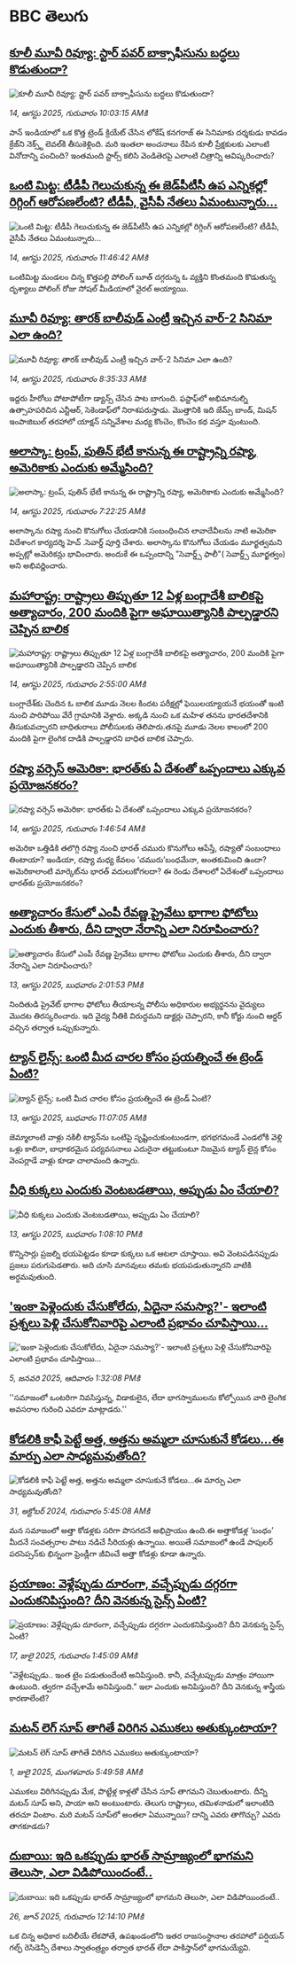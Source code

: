 # BBC తెలుగు## [కూలీ మూవీ రివ్యూ: స్టార్ పవర్ బాక్సాఫీసును బద్ధలు కొడుతుందా?](https://www.bbc.com/telugu/articles/c70xj65x12do?at_medium=RSS&at_campaign=rss?at_campaign=githubrss)![కూలీ మూవీ రివ్యూ: స్టార్ పవర్ బాక్సాఫీసును బద్ధలు కొడుతుందా?](https://ichef.bbci.co.uk/ace/ws/240/cpsprodpb/416c/live/7e2c6f40-78f4-11f0-b269-4d857ea3c116.jpg)_14, ఆగస్టు 2025, గురువారం 10:03:15 AMకి_పాన్ ఇండియాలో ఒక కొత్త ట్రెండ్ క్రియేట్ చేసిన లోకేష్ కనగరాజ్ ఈ సినిమాకు దర్శకుడు కావడం క్రేజ్‌ని నెక్స్ట్ లెవల్‌కి తీసుకెళ్లింది. మరి ఇంతలా అంచనాలు రేపిన కూలీ ప్రేక్షకులకు ఎలాంటి వినోదాన్ని పంచింది? ఇంతమంది స్టార్స్ కలిసి వెండితెరపై ఎలాంటి చిత్రాన్ని ఆవిష్కరించారు?## [ఒంటి మిట్ట: టీడీపీ గెలుచుకున్న ఈ జెడ్‌పీటీసీ ఉప ఎన్నికల్లో రిగ్గింగ్ ఆరోపణలేంటి? టీడీపీ, వైసీపీ నేతలు  ఏమంటున్నారు...](https://www.bbc.com/telugu/articles/cjr10nv5d3po?at_medium=RSS&at_campaign=rss?at_campaign=githubrss)![ఒంటి మిట్ట: టీడీపీ గెలుచుకున్న ఈ జెడ్‌పీటీసీ ఉప ఎన్నికల్లో రిగ్గింగ్ ఆరోపణలేంటి? టీడీపీ, వైసీపీ నేతలు  ఏమంటున్నారు...](https://ichef.bbci.co.uk/ace/ws/240/cpsprodpb/3775/live/16a13340-78f1-11f0-a975-cb151ca452f4.jpg)_14, ఆగస్టు 2025, గురువారం 11:46:42 AMకి_ఒంటిమిట్ట మండలం చిన్న కొత్తపల్లి పోలింగ్ బూత్ దగ్గరున్న ఓ వ్యక్తిని కొంతమంది కొడుతున్న దృశ్యాలు పోలింగ్ రోజు  సోషల్ మీడియాలో వైరల్ అయ్యాయి.## [మూవీ రివ్యూ:  తారక్ బాలీవుడ్ ఎంట్రీ ఇచ్చిన వార్-2 సినిమా ఎలా ఉంది? ](https://www.bbc.com/telugu/articles/cx2qne8njdzo?at_medium=RSS&at_campaign=rss?at_campaign=githubrss)![మూవీ రివ్యూ:  తారక్ బాలీవుడ్ ఎంట్రీ ఇచ్చిన వార్-2 సినిమా ఎలా ఉంది? ](https://ichef.bbci.co.uk/ace/ws/240/cpsprodpb/2d82/live/3d6e9b10-78e8-11f0-ad5e-d7ef7e9f4dda.jpg)_14, ఆగస్టు 2025, గురువారం 8:35:33 AMకి_ఇద్ద‌రు హీరోలు పోటాపోటీగా డ్యాన్స్ చేసిన పాట బాగుంది. ఫ‌స్టాఫ్‌లో అభిమానుల్ని ఉత్సాహ‌ప‌రిచిన ఎన్టీఆర్‌, సెకెండాఫ్‌లో నిరాశ‌ప‌రుస్తాడు. మొత్తానికి ఇది జేమ్స్ బాండ్‌, మిష‌న్ ఇంపాజిబుల్ త‌ర‌హాలో యాక్ష‌న్ స‌న్నివేశాల‌ మధ్య కొంచెం, కొంచెం  క‌థ వ‌స్తూ వుంటుంది.## [అలాస్కా: ట్రంప్, పుతిన్ భేటీ కానున్న ఈ రాష్ట్రాన్ని రష్యా, అమెరికాకు ఎందుకు అమ్మేసింది? ](https://www.bbc.com/telugu/articles/c7410elnzz8o?at_medium=RSS&at_campaign=rss?at_campaign=githubrss)![అలాస్కా: ట్రంప్, పుతిన్ భేటీ కానున్న ఈ రాష్ట్రాన్ని రష్యా, అమెరికాకు ఎందుకు అమ్మేసింది? ](https://ichef.bbci.co.uk/ace/ws/240/cpsprodpb/a863/live/a81e5b50-78b9-11f0-a975-cb151ca452f4.jpg)_14, ఆగస్టు 2025, గురువారం 7:22:25 AMకి_అలాస్కాను రష్యా నుంచి  కొనుగోలు చేయడానికి  సంబంధించిన లావాదేవీలను నాటి అమెరికా విదేశాంగ కార్యదర్శి హెచ్ .సెవార్డ్ పూర్తి చేశారు.  అలాస్కాను కొనుగోలు చేయడం మూర్ఖత్వమని అప్పట్లో అమెరికన్లు భావించారు. అందుకే ఈ ఒప్పందాన్ని "సెవార్డ్స్ ఫాలీ"( సెవార్డ్స్ మూర్ఖత్వం) అని అభివర్ణించారు.## [మహారాష్ట్ర: రాష్ట్రాలు తిప్పుతూ 12 ఏళ్ల బంగ్లాదేశీ బాలికపై అత్యాచారం, 200 మందికి పైగా అఘాయిత్యానికి పాల్పడ్డారని చెప్పిన  బాలిక ](https://www.bbc.com/telugu/articles/ckgyewrey9xo?at_medium=RSS&at_campaign=rss?at_campaign=githubrss)![మహారాష్ట్ర: రాష్ట్రాలు తిప్పుతూ 12 ఏళ్ల బంగ్లాదేశీ బాలికపై అత్యాచారం, 200 మందికి పైగా అఘాయిత్యానికి పాల్పడ్డారని చెప్పిన  బాలిక ](https://ichef.bbci.co.uk/ace/ws/240/cpsprodpb/fa51/live/e8d8ffd0-7844-11f0-a975-cb151ca452f4.jpg)_14, ఆగస్టు 2025, గురువారం 2:55:00 AMకి_బంగ్లాదేశ్‌కు చెందిన ఓ బాలిక  మూడు నెలల కిందట పరీక్షల్లో ఫెయిలయ్యాయనే భయంతో ఇంటి నుంచి పారిపోయి వేరే గ్రామానికి వెళ్లారు. అక్కడి నుంచి ఒక మహిళ తనను భారతదేశానికి తీసుకువచ్చారని బాధితురాలు పోలీసులకు తెలిపారు.తనపై మూడు నెలల కాలంలో 200 మందికి పైగా లైంగిక దాడికి పాల్పడ్డారని బాధిత బాలిక చెప్పారు.## [రష్యా వర్సెస్ అమెరికా: భారత్‌కు ఏ దేశంతో ఒప్పందాలు ఎక్కువ ప్రయోజనకరం?](https://www.bbc.com/telugu/articles/c0ql7j08wd1o?at_medium=RSS&at_campaign=rss?at_campaign=githubrss)![రష్యా వర్సెస్ అమెరికా: భారత్‌కు ఏ దేశంతో ఒప్పందాలు ఎక్కువ ప్రయోజనకరం?](https://ichef.bbci.co.uk/ace/ws/240/cpsprodpb/5e29/live/cbaa3b10-7860-11f0-a975-cb151ca452f4.png)_14, ఆగస్టు 2025, గురువారం 1:46:54 AMకి_అమెరికా ఒత్తిడికి తలొగ్గి రష్యా నుంచి భారత్ చమురు కొనుగోలు ఆపేస్తే, రష్యాతో సంబంధాలు తింటాయా? ఇండియా, రష్యా మధ్య కేవలం ‘చమురు’బంధమేనా, అంతకుమించి ఉందా? అమెరికాలాంటి మార్కెట్‌ను భారత్ వదులుకోగలదా? ఈ రెండు దేశాలలో ఏదేశంతో ఒప్పందాలు భారత్‌కు ప్రయోజనకరం?## [అత్యాచారం కేసులో ఎంపీ రేవణ్ణ ప్రైవేటు భాగాల ఫోటోలు ఎందుకు తీశారు, దీని ద్వారా నేరాన్ని ఎలా నిరూపించారు? ](https://www.bbc.com/telugu/articles/cwypn4947e5o?at_medium=RSS&at_campaign=rss?at_campaign=githubrss)![అత్యాచారం కేసులో ఎంపీ రేవణ్ణ ప్రైవేటు భాగాల ఫోటోలు ఎందుకు తీశారు, దీని ద్వారా నేరాన్ని ఎలా నిరూపించారు? ](https://ichef.bbci.co.uk/ace/standard/240/cpsprodpb/cebe/live/1bc84fa0-784e-11f0-8071-1788c7e8ae0e.jpg)_13, ఆగస్టు 2025, బుధవారం 2:01:53 PMకి_నిందితుడి ప్రైవేట్ భాగాల ఫోటోలు తీయాలన్న పోలీసు అధికారుల అభ్యర్థనను వైద్యులు మొదట తిరస్కరించారు. ఇది వైద్య నీతికి విరుద్ధమని డాక్టర్లు చెప్పారని, కానీ కోర్టు నుంచి ఆర్డర్ వచ్చిన తర్వాత ఒప్పుకున్నారు.## [ట్యాన్ లైన్స్: ఒంటి మీద చారల కోసం ప్రయత్నించే ఈ ట్రెండ్‌ ఏంటి?](https://www.bbc.com/telugu/articles/c30zmjnn7m0o?at_medium=RSS&at_campaign=rss?at_campaign=githubrss)![ట్యాన్ లైన్స్: ఒంటి మీద చారల కోసం ప్రయత్నించే ఈ ట్రెండ్‌ ఏంటి?](https://ichef.bbci.co.uk/ace/ws/240/cpsprodpb/a28a/live/058dbc20-7835-11f0-8d9f-754b4019943a.jpg)_13, ఆగస్టు 2025, బుధవారం 11:07:05 AMకి_జెమ్మాలాంటి వాళ్లు నకిలీ ట్యాన్‌ను ఒంటిపై సృష్టించుకుంటుండగా, భగభగమండే ఎండలోకి వెళ్లి ఒళ్లు కాలినా, బాధాకరమైన పర్యవసనాలు ఎదురైనా తట్టుకుంటూ నిజమైన ట్యాన్ లైన్ల కోసం వెంపర్లాడే వాళ్లు కూడా చాలామంది ఉన్నారు.## [వీధి కుక్కలు ఎందుకు వెంటబడతాయి,    అప్పుడు ఏం చేయాలి?](https://www.bbc.com/telugu/articles/cp8zwxl3jyro?at_medium=RSS&at_campaign=rss?at_campaign=githubrss)![వీధి కుక్కలు ఎందుకు వెంటబడతాయి,    అప్పుడు ఏం చేయాలి?](https://ichef.bbci.co.uk/ace/ws/240/cpsprodpb/81ea/live/e7daed90-7840-11f0-a975-cb151ca452f4.jpg)_13, ఆగస్టు 2025, బుధవారం 1:08:10 PMకి_కొన్నిసార్లు ప్రజల్ని భయపెట్టడం కూడా కుక్కలు ఒక ఆటలా చూస్తాయి. అవి వెంటపడినప్పుడు ప్రజలు పరుగుపెడతారు. అది చూసి మానవులు తమకు భయపడుతున్నారని వాటికి అర్ధమవుతుంది.## ['ఇంకా పెళ్లెందుకు చేసుకోలేదు, ఏదైనా సమస్యా?'- ఇలాంటి ప్రశ్నలు పెళ్లి చేసుకోనివారిపై ఎలాంటి ప్రభావం చూపిస్తాయి... ](https://www.bbc.com/telugu/articles/cgq1w3lz7yyo?at_medium=RSS&at_campaign=rss?at_campaign=githubrss)!['ఇంకా పెళ్లెందుకు చేసుకోలేదు, ఏదైనా సమస్యా?'- ఇలాంటి ప్రశ్నలు పెళ్లి చేసుకోనివారిపై ఎలాంటి ప్రభావం చూపిస్తాయి... ](https://ichef.bbci.co.uk/ace/ws/240/cpsprodpb/f6de/live/72c94a60-cb3e-11ef-87df-d575b9a434a4.jpg)_5, జనవరి 2025, ఆదివారం 1:32:08 PMకి_''సమాజంలో ఒంటరిగా నివసిస్తున్న, విడాకులైన, లేదా భాగస్వాములను కోల్పోయిన వారి లైంగిక అవసరాల గురించి ఎవరూ మాట్లాడరు.''## [కోడలికి కాఫీ పెట్టే అత్త, అత్తను అమ్మలా చూసుకునే కోడలు...ఈ మార్పు ఎలా సాధ్యమవుతోంది?](https://www.bbc.com/telugu/articles/c1l41zl8el2o?at_medium=RSS&at_campaign=rss?at_campaign=githubrss)![కోడలికి కాఫీ పెట్టే అత్త, అత్తను అమ్మలా చూసుకునే కోడలు...ఈ మార్పు ఎలా సాధ్యమవుతోంది?](https://ichef.bbci.co.uk/ace/ws/240/cpsprodpb/2b61/live/9176a6d0-8b0e-11ef-a81b-b1eda9741da3.jpg)_31, అక్టోబర్ 2024, గురువారం 5:45:08 AMకి_మన సమాజంలో అత్తా కోడళ్లకు సరిగా పొసగదనే అభిప్రాయం ఉంది.ఈ అత్తాకోడళ్ల ‘బంధం’ మీదనే సంవత్సరాల పాటు నడిచే సీరియళ్లు ఉన్నాయి. అయితే సమాజంలో ఉండే పాపులర్ పరసెప్సన్‌కు భిన్నంగా ఫ్రెండ్లీగా జీవించే అత్తా కోడళ్లు కూడా ఉన్నారు.## [ప్రయాణం: వెళ్లేప్పుడు దూరంగా, వచ్చేప్పుడు దగ్గరగా ఎందుకనిపిస్తుంది? దీని వెనకున్న సైన్స్ ఏంటి?](https://www.bbc.com/telugu/articles/c0l4y727n1jo?at_medium=RSS&at_campaign=rss?at_campaign=githubrss)![ప్రయాణం: వెళ్లేప్పుడు దూరంగా, వచ్చేప్పుడు దగ్గరగా ఎందుకనిపిస్తుంది? దీని వెనకున్న సైన్స్ ఏంటి?](https://ichef.bbci.co.uk/ace/ws/240/cpsprodpb/054c/live/6957c010-62b0-11f0-8e78-11023c48a856.png)_17, జులై 2025, గురువారం 1:45:09 AMకి_"వెళ్లేటప్పుడు.. ఇంత టైం పడుతుందేంటి అనిపిస్తుంది. కానీ, వచ్చేటప్పుడు మాత్రం హాయిగా ఉంటుంది. త్వరగా వచ్చేశామే అనిపిస్తుంది." ఇలా ఎందుకు అనిపిస్తుంది? దీని వెనకున్న శాస్త్రీయ కారణాలేంటి?## [మటన్ లెగ్ సూప్ తాగితే విరిగిన ఎముకలు అతుక్కుంటాయా?](https://www.bbc.com/telugu/articles/c0l4g92j8kzo?at_medium=RSS&at_campaign=rss?at_campaign=githubrss)![మటన్ లెగ్ సూప్ తాగితే విరిగిన ఎముకలు అతుక్కుంటాయా?](https://ichef.bbci.co.uk/ace/ws/240/cpsprodpb/b31e/live/cce532c0-6d41-11f0-9462-bb509dc78127.jpg)_1, జులై 2025, మంగళవారం 5:49:58 AMకి_ఎముకలు విరిగినప్పుడు మేక, పొట్టేళ్ల కాళ్లతో చేసిన సూప్ తాగమని చెబుతుంటారు. దీన్ని మటన్ సూప్ అని, పాయా అని అంటుంటారు. తెలుగు రాష్ట్రాలు, తమిళనాడులో ఇలాంటిది తరచూ వింటాం. మరి మటన్ సూప్‌లో అంతలా ఏమున్నాయి? దాన్ని ఎవరు తాగొచ్చు? ఎవరు తాగకూడదు?## [దుబాయి: ఇది ఒకప్పుడు భారత్ సామ్రాజ్యంలో భాగమని తెలుసా, ఎలా విడిపోయిందంటే..](https://www.bbc.com/telugu/articles/ce83x3rekyyo?at_medium=RSS&at_campaign=rss?at_campaign=githubrss)![దుబాయి: ఇది ఒకప్పుడు భారత్ సామ్రాజ్యంలో భాగమని తెలుసా, ఎలా విడిపోయిందంటే..](https://ichef.bbci.co.uk/ace/ws/240/cpsprodpb/89c1/live/fbe80b80-5282-11f0-809e-059b7ea85131.jpg)_26, జూన్ 2025, గురువారం 12:14:10 PMకి_ఒక చిన్న అధికార బదిలీయే లేకపోతే, ఉపఖండంలోని ఇతర రాజసంస్థానాల తరహాలో  పర్షియన్ గల్ఫ్ రెసిడెన్సీ దేశాలు స్వాతంత్ర్యం తర్వాత భారత్ లేదా పాకిస్తాన్‌లో భాగమయ్యేవి.